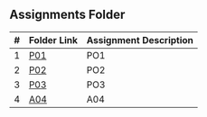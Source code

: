 ##  Assignments Folder

| # | Folder Link                                             | Assignment Description |
|:-:|---------------------------------------------------------| ---------------------- |
| 1 |[P01](./P01)                                             |PO1                     |
| 2 |[P02](./P02)                                             |PO2                     |
| 3 |[P03](./P03)                                             |PO3                     |
| 4 |[A04](./A04)                                             |A04                     |